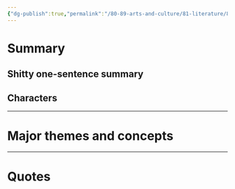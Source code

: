 ```yaml
---
{"dg-publish":true,"permalink":"/80-89-arts-and-culture/81-literature/81-06-contemporary/vonnegut-kurt-slaughterhouse-five-1969/","tags":[" #vonnegut"]}
---
```


# Summary

## Shitty one-sentence summary

## Characters

---
# Major themes and concepts

---
# Quotes

